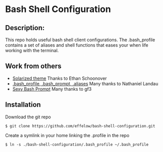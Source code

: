 # Bash Shell Configuration

##  Description:
This repo holds useful bash shell client configurations. The .bash_profile contains a set of aliases and shell functions that eases your when life working with the terminal. 

## Work from others

* [Solarized theme] Thanks to Ethan Schoonover
* [.bash_profile, .bash_prompt, .aliases] Many thanks to Nathaniel Landau
* [Sexy Bash Prompt] Many thanks to gf3


[Solarized theme]:                          http://ethanschoonover.com/solarized
[.bash_profile, .bash_prompt, .aliases]:    https://gist.github.com/natelandau/10654137
[Sexy Bash Prompt]:                         https://github.com/gf3/dotfiles

## Installation

Download the git repo

```console
$ git clone https://github.com/effelow/bash-shell-configuration.git
```

Create a symlink in your home linking the .profile in the repo

```console
$ ln -s ./bash-shell-configuration/.bash_profile ~/.bash_profile
```



